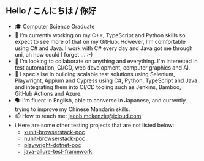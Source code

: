 ## Hello / こんにちは / 你好
- 🎓  Computer Science Graduate
- 🌱 I’m currently working on my C++, TypeScript and Python skills so expect to see more of that on my GitHub. However, I'm comfortable using C# and Java. I work with C# every day and Java got me through uni, ah how could I forget ... :-)
- 👯 I’m looking to collaborate on anything and everything. I'm interested in test automation, CI/CD, web development, computer graphics and AI.
- 💬 I specialise in building scalable test solutions using Selenium, Playwright, Appium and Cypress using C#, Python, TypeScript and Java and integrating them into CI/CD tooling such as Jenkins, Bamboo, GitHub Actions and Azure. 
- 🗣 I'm fluent in English, able to converse in Japanese, and currently trying to improve my Chinese Mandarin skills.
- 📫 How to reach me: jacob.mckenzie@icloud.com
- ℹ️ Here are some other testing projects that are not listed below:
  - [xunit-browserstack-poc](https://github.com/choushen/xunit-browserstack-poc)
  - [nunit-browserstack-poc](https://github.com/choushen/nunit-browserstack-poc)
  - [playwright-dotnet-poc](https://github.com/choushen/playwright-dotnet-poc)
  - [java-allure-test-framework](https://github.com/choushen/java-allure-test-framework)
